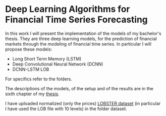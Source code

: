 # Deep Learning Algorithms for Financial Time Series Forecasting
In this work I will present the implementation of the models of my bachelor's thesis. They are three deep learning models, for the prediction of financial markets through the modeling of financial time series.
In particular I will propose these models:
- Long Short Term Memory (LSTM) 
- Deep Convolutional Neural Network (DCNN)
- DCNN-LSTM LOB 

For specifics refer to the folders.

The descriptions of the models, of the setup and of the results are in the sixth chapter of my [thesis](https://drive.google.com/file/d/1XV1dv1LMLhbRa4Sqje2VDgv-HbcW_QfD/view?usp=sharing).

I have uploaded normalized (only the prices) [LOBSTER dataset](https://lobsterdata.com/info/DataSamples.php) (in particular I have used the LOB file with 10 levels) in the folder dataset.
